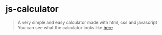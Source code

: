 # js-calculator
> A very simple and easy calculator made with html, css and javascript
> You can see what the calculator looks like [here](https://onanuviie.github.io/js-calculator/)
